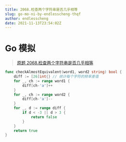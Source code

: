 ```yaml
---
title: 2068.检查两个字符串是否几乎相等
slug: go-mo-ni-by-endlesscheng-thqf
author: endlesscheng
date: 2021-11-13T23:54:02Z
---
```

# Go 模拟
 
> [原题 2068.检查两个字符串是否几乎相等](https://leetcode.cn/problems/check-whether-two-strings-are-almost-equivalent)
```go
func checkAlmostEquivalent(word1, word2 string) bool {
	diff := [26]int{} // 统计每个字符的频率差值
	for _, ch := range word1 {
		diff[ch-'a']++
	}
	for _, ch := range word2 {
		diff[ch-'a']--
	}
	for _, d := range diff {
		if d < -3 || d > 3 {
			return false
		}
	}
	return true
}
```
